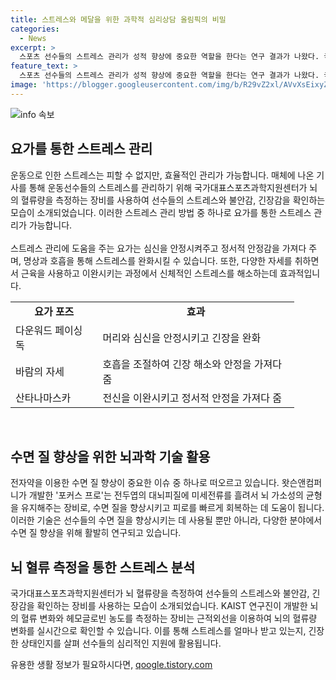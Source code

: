 ```yaml
---
title: 스트레스와 메달을 위한 과학적 심리상담 올림픽의 비밀
categories:
  - News
excerpt: >
  스포츠 선수들의 스트레스 관리가 성적 향상에 중요한 역할을 한다는 연구 결과가 나왔다. 국내외 연구진의 연구에 따르면, 스트레스를 받는 선수들은 경기 성적이 좋지 않았으며, 이를 확인하기 위해 뇌의 혈류량을 측정하는 장비가 사용된다는 것이다. 이를 통해 스트레스 상태를 실시간으로 파악하고, 적절한 심리 상담을 통해 선수들의 성적 향상을 도모하고 있다. 특히 수영대표팀은 뇌과학을 활용해 수면 및 집중력을 향상시키기 위해 전자약을 활용하고 있으며, 이러한 연구결과는 스포츠 선수들의 성적을 향상시키는 데 중요한 역할을 할 것으로 보인다.
feature_text: >
  스포츠 선수들의 스트레스 관리가 성적 향상에 중요한 역할을 한다는 연구 결과가 나왔다. 국내외 연구진의 연구에 따르면, 스트레스를 받는 선수들은 경기 성적이 좋지 않았으며, 이를 확인하기 위해 뇌의 혈류량을 측정하는 장비가 사용된다는 것이다. 이를 통해 스트레스 상태를 실시간으로 파악하고, 적절한 심리 상담을 통해 선수들의 성적 향상을 도모하고 있다. 특히 수영대표팀은 뇌과학을 활용해 수면 및 집중력을 향상시키기 위해 전자약을 활용하고 있으며, 이러한 연구결과는 스포츠 선수들의 성적을 향상시키는 데 중요한 역할을 할 것으로 보인다.
image: 'https://blogger.googleusercontent.com/img/b/R29vZ2xl/AVvXsEixyZcFfHzMRdzZMjFBmAUKJYCLCGyLL1o632UiGVXcaFdKo_bkvkuCioo0uUKlGfBVcT3P84aROyZIXSBEx3Aw5nCQ3pTgDom1WDC4m8eifvWiAmWEEVb4x6G_l8C0QH225ldMjyaFvpxGEBGNO37VmDTDMHGhJPq73UglMfDca1-0aw/s1600/blogspot.png'
---
```


<p><img src="https://blogger.googleusercontent.com/img/b/R29vZ2xl/AVvXsEixyZcFfHzMRdzZMjFBmAUKJYCLCGyLL1o632UiGVXcaFdKo_bkvkuCioo0uUKlGfBVcT3P84aROyZIXSBEx3Aw5nCQ3pTgDom1WDC4m8eifvWiAmWEEVb4x6G_l8C0QH225ldMjyaFvpxGEBGNO37VmDTDMHGhJPq73UglMfDca1-0aw/s1600/blogspot.png" alt="info 속보" /></p>

<h2 data-ke-size="size26">요가를 통한 스트레스 관리</h2>

<p data-ke-size="size16">운동으로 인한 스트레스는 피할 수 없지만, 효율적인 관리가 가능합니다. 매체에 나온 기사를 통해 운동선수들의 스트레스를 관리하기 위해 국가대표스포츠과학지원센터가 뇌의 혈류량을 측정하는 장비를 사용하여 선수들의 스트레스와 불안감, 긴장감을 확인하는 모습이 소개되었습니다. 이러한 스트레스 관리 방법 중 하나로 요가를 통한 스트레스 관리가 가능합니다.<br><br>
스트레스 관리에 도움을 주는 요가는 심신을 안정시켜주고 정서적 안정감을 가져다 주며, 명상과 호흡을 통해 스트레스를 완화시킬 수 있습니다. 또한, 다양한 자세를 취하면서 근육을 사용하고 이완시키는 과정에서 신체적인 스트레스를 해소하는데 효과적입니다.</p>

<table data-align="center" style="border-collapse: collapse; width: 90%;">
<tbody>
<tr>
<td style="text-align: center; height: 17px;"><b>요가 포즈</b></td>
<td style="text-align: center; height: 17px;"><b>효과</b></td>
</tr>
<tr>
<td style="text-align: left;">다운워드 페이싱 독</td>
<td style="text-align: left;">머리와 심신을 안정시키고 긴장을 완화</td>
</tr>
<tr>
<td style="text-align: left;">바람의 자세</td>
<td style="text-align: left;">호흡을 조절하여 긴장 해소와 안정을 가져다 줌</td>
</tr>
<tr>
<td style="text-align: left;">산타나마스카</td>
<td style="text-align: left;">전신을 이완시키고 정서적 안정을 가져다 줌</td>
</tr>
</tbody>
</table>

<p data-ke-size="size16">&nbsp;</p>

<h2 data-ke-size="size26">수면 질 향상을 위한 뇌과학 기술 활용</h2>

<p data-ke-size="size16">전자약을 이용한 수면 질 향상이 중요한 이슈 중 하나로 떠오르고 있습니다. 왓슨앤컴퍼니가 개발한 '포커스 프로'는 전두엽의 대뇌피질에 미세전류를 흘려서 뇌 가소성의 균형을 유지해주는 장비로, 수면 질을 향상시키고 피로를 빠르게 회복하는 데 도움이 됩니다. 이러한 기술은 선수들의 수면 질을 향상시키는 데 사용될 뿐만 아니라, 다양한 분야에서 수면 질 향상을 위해 활발히 연구되고 있습니다.</p>

<h2 data-ke-size="size26">뇌 혈류 측정을 통한 스트레스 분석</h2>

<p data-ke-size="size16">국가대표스포츠과학지원센터가 뇌 혈류량을 측정하여 선수들의 스트레스와 불안감, 긴장감을 확인하는 장비를 사용하는 모습이 소개되었습니다. KAIST 연구진이 개발한 뇌의 혈류 변화와 헤모글로빈 농도를 측정하는 장비는 근적외선을 이용하여 뇌의 혈류량 변화를 실시간으로 확인할 수 있습니다. 이를 통해 스트레스를 얼마나 받고 있는지, 긴장한 상태인지를 살펴 선수들의 심리적인 지원에 활용됩니다.</p>
유용한 생활 정보가 필요하시다면, <a href="https://qoogle.tistory.com" rel="dofollow">qoogle.tistory.com</a>


